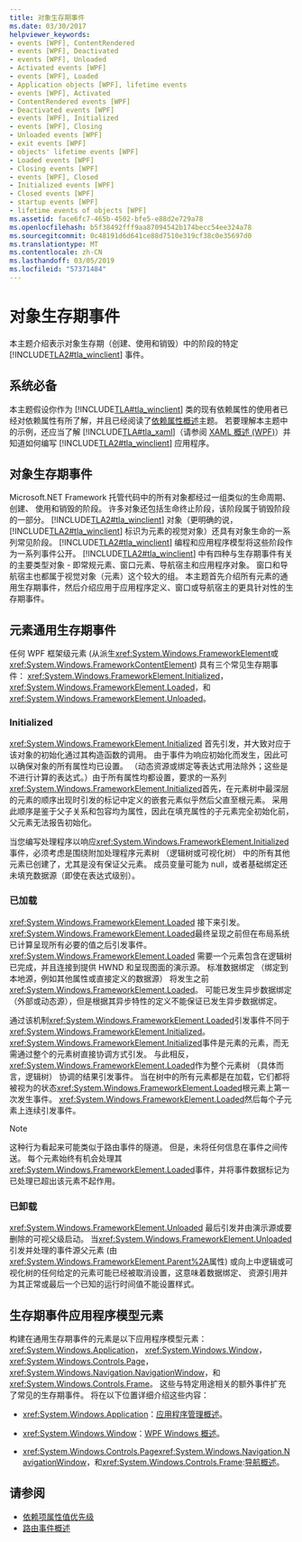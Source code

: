 ```yaml
---
title: 对象生存期事件
ms.date: 03/30/2017
helpviewer_keywords:
- events [WPF], ContentRendered
- events [WPF], Deactivated
- events [WPF], Unloaded
- Activated events [WPF]
- events [WPF], Loaded
- Application objects [WPF], lifetime events
- events [WPF], Activated
- ContentRendered events [WPF]
- Deactivated events [WPF]
- events [WPF], Initialized
- events [WPF], Closing
- Unloaded events [WPF]
- exit events [WPF]
- objects' lifetime events [WPF]
- Loaded events [WPF]
- Closing events [WPF]
- events [WPF], Closed
- Initialized events [WPF]
- Closed events [WPF]
- startup events [WPF]
- lifetime events of objects [WPF]
ms.assetid: face6fc7-465b-4502-bfe5-e88d2e729a78
ms.openlocfilehash: b5f38492fff9aa87094542b174becc54ee324a78
ms.sourcegitcommit: 0c48191d6d641ce88d7510e319cf38c0e35697d0
ms.translationtype: MT
ms.contentlocale: zh-CN
ms.lasthandoff: 03/05/2019
ms.locfileid: "57371484"
---
```

# <a name="object-lifetime-events"></a>对象生存期事件
本主题介绍表示对象生存期（创建、使用和销毁）中的阶段的特定 [!INCLUDE[TLA2#tla_winclient](../../../../includes/tla2sharptla-winclient-md.md)] 事件。  
  

  
<a name="prerequisites"></a>   
## <a name="prerequisites"></a>系统必备  
 本主题假设你作为 [!INCLUDE[TLA#tla_winclient](../../../../includes/tlasharptla-winclient-md.md)] 类的现有依赖属性的使用者已经对依赖属性有所了解，并且已经阅读了[依赖属性概述](dependency-properties-overview.md)主题。 若要理解本主题中的示例，还应当了解 [!INCLUDE[TLA#tla_xaml](../../../../includes/tlasharptla-xaml-md.md)]（请参阅 [XAML 概述 (WPF)](xaml-overview-wpf.md)）并知道如何编写 [!INCLUDE[TLA2#tla_winclient](../../../../includes/tla2sharptla-winclient-md.md)] 应用程序。  
  
<a name="intro"></a>   
## <a name="object-lifetime-events"></a>对象生存期事件  
 Microsoft.NET Framework 托管代码中的所有对象都经过一组类似的生命周期、 创建、 使用和销毁的阶段。 许多对象还包括生命终止阶段，该阶段属于销毁阶段的一部分。 [!INCLUDE[TLA2#tla_winclient](../../../../includes/tla2sharptla-winclient-md.md)] 对象（更明确的说，[!INCLUDE[TLA2#tla_winclient](../../../../includes/tla2sharptla-winclient-md.md)] 标识为元素的视觉对象）还具有对象生命的一系列常见阶段。 [!INCLUDE[TLA2#tla_winclient](../../../../includes/tla2sharptla-winclient-md.md)] 编程和应用程序模型将这些阶段作为一系列事件公开。 [!INCLUDE[TLA2#tla_winclient](../../../../includes/tla2sharptla-winclient-md.md)] 中有四种与生存期事件有关的主要类型对象 - 即常规元素、窗口元素、导航宿主和应用程序对象。 窗口和导航宿主也都属于视觉对象（元素）这个较大的组。 本主题首先介绍所有元素的通用生存期事件，然后介绍应用于应用程序定义、窗口或导航宿主的更具针对性的生存期事件。  
  
<a name="common_events"></a>   
## <a name="common-lifetime-events-for-elements"></a>元素通用生存期事件  
 任何 WPF 框架级元素 (从派生<xref:System.Windows.FrameworkElement>或<xref:System.Windows.FrameworkContentElement>) 具有三个常见生存期事件： <xref:System.Windows.FrameworkElement.Initialized>， <xref:System.Windows.FrameworkElement.Loaded>，和<xref:System.Windows.FrameworkElement.Unloaded>。  
  
### <a name="initialized"></a>Initialized  
 <xref:System.Windows.FrameworkElement.Initialized> 首先引发，并大致对应于该对象的初始化通过其构造函数的调用。 由于事件为响应初始化而发生，因此可以确保对象的所有属性均已设置。 （动态资源或绑定等表达式用法除外；这些是不进行计算的表达式。）由于所有属性均都设置，要求的一系列<xref:System.Windows.FrameworkElement.Initialized>首先，在元素树中最深层的元素的顺序出现时引发的标记中定义的嵌套元素似乎然后父直至根元素。 采用此顺序是鉴于父子关系和包容均为属性，因此在填充属性的子元素完全初始化前，父元素无法报告初始化。  
  
 当您编写处理程序以响应<xref:System.Windows.FrameworkElement.Initialized>事件，必须考虑是围绕附加处理程序元素树 （逻辑树或可视化树） 中的所有其他元素已创建了，尤其是没有保证父元素。 成员变量可能为 null，或者基础绑定还未填充数据源（即使在表达式级别）。  
  
### <a name="loaded"></a>已加载  
 <xref:System.Windows.FrameworkElement.Loaded> 接下来引发。 <xref:System.Windows.FrameworkElement.Loaded>最终呈现之前但在布局系统已计算呈现所有必要的值之后引发事件。 <xref:System.Windows.FrameworkElement.Loaded> 需要一个元素包含在逻辑树已完成，并且连接到提供 HWND 和呈现图面的演示源。 标准数据绑定 （绑定到本地源，例如其他属性或直接定义的数据源） 将发生之前<xref:System.Windows.FrameworkElement.Loaded>。 可能已发生异步数据绑定（外部或动态源），但是根据其异步特性的定义不能保证已发生异步数据绑定。  
  
 通过该机制<xref:System.Windows.FrameworkElement.Loaded>引发事件不同于<xref:System.Windows.FrameworkElement.Initialized>。 <xref:System.Windows.FrameworkElement.Initialized>事件是元素的元素，而无需通过整个的元素树直接协调方式引发。 与此相反，<xref:System.Windows.FrameworkElement.Loaded>作为整个元素树 （具体而言，逻辑树） 协调的结果引发事件。 当在树中的所有元素都是在加载，它们都将被视为的状态<xref:System.Windows.FrameworkElement.Loaded>根元素上第一次发生事件。 <xref:System.Windows.FrameworkElement.Loaded>然后每个子元素上连续引发事件。  
  
> [!NOTE]
>  这种行为看起来可能类似于路由事件的隧道。 但是，未将任何信息在事件之间传送。 每个元素始终有机会处理其<xref:System.Windows.FrameworkElement.Loaded>事件，并将事件数据标记为已处理已超出该元素不起作用。  
  
### <a name="unloaded"></a>已卸载  
 <xref:System.Windows.FrameworkElement.Unloaded> 最后引发并由演示源或要删除的可视父级启动。 当<xref:System.Windows.FrameworkElement.Unloaded>引发并处理的事件源父元素 (由<xref:System.Windows.FrameworkElement.Parent%2A>属性) 或向上中逻辑或可视化树的任何给定的元素可能已经被取消设置，这意味着数据绑定、 资源引用并为其正常或最后一个已知的运行时间值不能设置样式。  
  
<a name="application_model_elements"></a>   
## <a name="lifetime-events-application-model-elements"></a>生存期事件应用程序模型元素  
 构建在通用生存期事件的元素是以下应用程序模型元素： <xref:System.Windows.Application>， <xref:System.Windows.Window>， <xref:System.Windows.Controls.Page>， <xref:System.Windows.Navigation.NavigationWindow>，和<xref:System.Windows.Controls.Frame>。 这些与特定用途相关的额外事件扩充了常见的生存期事件。 将在以下位置详细介绍这些内容：  
  
-   <xref:System.Windows.Application>：[应用程序管理概述](../app-development/application-management-overview.md)。  
  
-   <xref:System.Windows.Window>：[WPF Windows 概述](../app-development/wpf-windows-overview.md)。  
  
-   <xref:System.Windows.Controls.Page><xref:System.Windows.Navigation.NavigationWindow>，和<xref:System.Windows.Controls.Frame>:[导航概述](../app-development/navigation-overview.md)。  
  
## <a name="see-also"></a>请参阅
- [依赖项属性值优先级](dependency-property-value-precedence.md)
- [路由事件概述](routed-events-overview.md)
